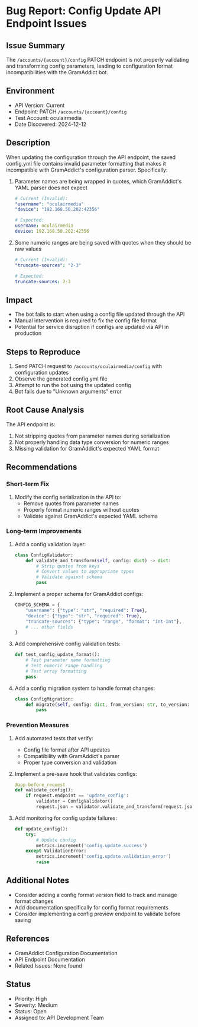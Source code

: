 # Bug Report: Config Update API Endpoint Issues

## Issue Summary
The `/accounts/{account}/config` PATCH endpoint is not properly validating and transforming config parameters, leading to configuration format incompatibilities with the GramAddict bot.

## Environment
- API Version: Current
- Endpoint: PATCH `/accounts/{account}/config`
- Test Account: oculairmedia
- Date Discovered: 2024-12-12

## Description
When updating the configuration through the API endpoint, the saved config.yml file contains invalid parameter formatting that makes it incompatible with GramAddict's configuration parser. Specifically:

1. Parameter names are being wrapped in quotes, which GramAddict's YAML parser does not expect
   ```yaml
   # Current (Invalid):
   "username": "oculairmedia"
   "device": "192.168.50.202:42356"
   
   # Expected:
   username: oculairmedia
   device: 192.168.50.202:42356
   ```

2. Some numeric ranges are being saved with quotes when they should be raw values
   ```yaml
   # Current (Invalid):
   "truncate-sources": "2-3"
   
   # Expected:
   truncate-sources: 2-3
   ```

## Impact
- The bot fails to start when using a config file updated through the API
- Manual intervention is required to fix the config file format
- Potential for service disruption if configs are updated via API in production

## Steps to Reproduce
1. Send PATCH request to `/accounts/oculairmedia/config` with configuration updates
2. Observe the generated config.yml file
3. Attempt to run the bot using the updated config
4. Bot fails due to "Unknown arguments" error

## Root Cause Analysis
The API endpoint is:
1. Not stripping quotes from parameter names during serialization
2. Not properly handling data type conversion for numeric ranges
3. Missing validation for GramAddict's expected YAML format

## Recommendations

### Short-term Fix
1. Modify the config serialization in the API to:
   - Remove quotes from parameter names
   - Properly format numeric ranges without quotes
   - Validate against GramAddict's expected YAML schema

### Long-term Improvements
1. Add a config validation layer:
   ```python
   class ConfigValidator:
       def validate_and_transform(self, config: dict) -> dict:
           # Strip quotes from keys
           # Convert values to appropriate types
           # Validate against schema
           pass
   ```

2. Implement a proper schema for GramAddict configs:
   ```python
   CONFIG_SCHEMA = {
       "username": {"type": "str", "required": True},
       "device": {"type": "str", "required": True},
       "truncate-sources": {"type": "range", "format": "int-int"},
       # ... other fields
   }
   ```

3. Add comprehensive config validation tests:
   ```python
   def test_config_update_format():
       # Test parameter name formatting
       # Test numeric range handling
       # Test array formatting
       pass
   ```

4. Add a config migration system to handle format changes:
   ```python
   class ConfigMigration:
       def migrate(self, config: dict, from_version: str, to_version: str) -> dict:
           pass
   ```

### Prevention Measures
1. Add automated tests that verify:
   - Config file format after API updates
   - Compatibility with GramAddict's parser
   - Proper type conversion and validation

2. Implement a pre-save hook that validates configs:
   ```python
   @app.before_request
   def validate_config():
       if request.endpoint == 'update_config':
           validator = ConfigValidator()
           request.json = validator.validate_and_transform(request.json)
   ```

3. Add monitoring for config update failures:
   ```python
   def update_config():
       try:
           # Update config
           metrics.increment('config.update.success')
       except ValidationError:
           metrics.increment('config.update.validation_error')
           raise
   ```

## Additional Notes
- Consider adding a config format version field to track and manage format changes
- Add documentation specifically for config format requirements
- Consider implementing a config preview endpoint to validate before saving

## References
- GramAddict Configuration Documentation
- API Endpoint Documentation
- Related Issues: None found

## Status
- Priority: High
- Severity: Medium
- Status: Open
- Assigned to: API Development Team
